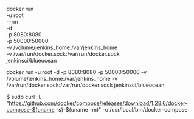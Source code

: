 docker run \
  -u root \
  --rm \
  -d \
  -p 8080:8080 \
  -p 50000:50000 \
  -v /volume/jenkins_home:/var/jenkins_home \
  -v /var/run/docker.sock:/var/run/docker.sock \
  jenkinsci/blueocean


docker run -u root -d -p 8080:8080 -p 50000:50000 -v /volume/jenkins_home:/var/jenkins_home -v /var/run/docker.sock:/var/run/docker.sock jenkinsci/blueocean

$ sudo curl -L "https://github.com/docker/compose/releases/download/1.28.6/docker-compose-$(uname -s)-$(uname -m)" -o /usr/local/bin/docker-compose
